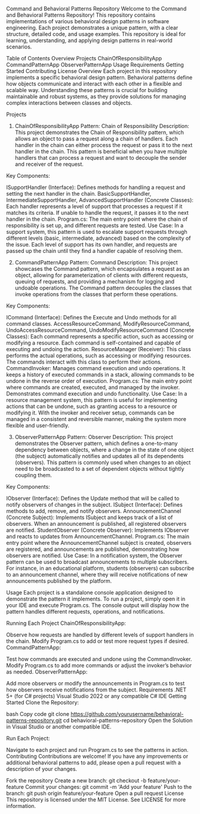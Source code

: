 Command and Behavioral Patterns Repository
Welcome to the Command and Behavioral Patterns Repository! This repository contains implementations of various behavioral design patterns in software engineering. Each project demonstrates a unique pattern, with a clear structure, detailed code, and usage examples. This repository is ideal for learning, understanding, and applying design patterns in real-world scenarios.

Table of Contents
Overview
Projects
ChainOfResponsibilityApp
CommandPatternApp
ObserverPatternApp
Usage
Requirements
Getting Started
Contributing
License
Overview
Each project in this repository implements a specific behavioral design pattern. Behavioral patterns define how objects communicate and interact with each other in a flexible and scalable way. Understanding these patterns is crucial for building maintainable and robust systems, as they provide solutions for managing complex interactions between classes and objects.

Projects
1. ChainOfResponsibilityApp
Pattern: Chain of Responsibility
Description: This project demonstrates the Chain of Responsibility pattern, which allows an object to pass a request along a chain of handlers. Each handler in the chain can either process the request or pass it to the next handler in the chain. This pattern is beneficial when you have multiple handlers that can process a request and want to decouple the sender and receiver of the request.

Key Components:

ISupportHandler (Interface): Defines methods for handling a request and setting the next handler in the chain.
BasicSupportHandler, IntermediateSupportHandler, AdvancedSupportHandler (Concrete Classes): Each handler represents a level of support that processes a request if it matches its criteria. If unable to handle the request, it passes it to the next handler in the chain.
Program.cs: The main entry point where the chain of responsibility is set up, and different requests are tested.
Use Case: In a support system, this pattern is used to escalate support requests through different levels (basic, intermediate, advanced) based on the complexity of the issue. Each level of support has its own handler, and requests are passed up the chain until they find a handler capable of resolving them.

2. CommandPatternApp
Pattern: Command
Description: This project showcases the Command pattern, which encapsulates a request as an object, allowing for parameterization of clients with different requests, queuing of requests, and providing a mechanism for logging and undoable operations. The Command pattern decouples the classes that invoke operations from the classes that perform these operations.

Key Components:

ICommand (Interface): Defines the Execute and Undo methods for all command classes.
AccessResourceCommand, ModifyResourceCommand, UndoAccessResourceCommand, UndoModifyResourceCommand (Concrete Classes): Each command represents a specific action, such as accessing or modifying a resource. Each command is self-contained and capable of executing and undoing the action.
ResourceManager (Receiver): This class performs the actual operations, such as accessing or modifying resources. The commands interact with this class to perform their actions.
CommandInvoker: Manages command execution and undo operations. It keeps a history of executed commands in a stack, allowing commands to be undone in the reverse order of execution.
Program.cs: The main entry point where commands are created, executed, and managed by the invoker. Demonstrates command execution and undo functionality.
Use Case: In a resource management system, this pattern is useful for implementing actions that can be undone, such as granting access to a resource or modifying it. With the invoker and receiver setup, commands can be managed in a consistent and reversible manner, making the system more flexible and user-friendly.

3. ObserverPatternApp
Pattern: Observer
Description: This project demonstrates the Observer pattern, which defines a one-to-many dependency between objects, where a change in the state of one object (the subject) automatically notifies and updates all of its dependents (observers). This pattern is commonly used when changes to an object need to be broadcasted to a set of dependent objects without tightly coupling them.

Key Components:

IObserver (Interface): Defines the Update method that will be called to notify observers of changes in the subject.
ISubject (Interface): Defines methods to add, remove, and notify observers.
AnnouncementChannel (Concrete Subject): Implements ISubject and keeps track of a list of observers. When an announcement is published, all registered observers are notified.
StudentObserver (Concrete Observer): Implements IObserver and reacts to updates from AnnouncementChannel.
Program.cs: The main entry point where the AnnouncementChannel subject is created, observers are registered, and announcements are published, demonstrating how observers are notified.
Use Case: In a notification system, the Observer pattern can be used to broadcast announcements to multiple subscribers. For instance, in an educational platform, students (observers) can subscribe to an announcement channel, where they will receive notifications of new announcements published by the platform.

Usage
Each project is a standalone console application designed to demonstrate the pattern it implements. To run a project, simply open it in your IDE and execute Program.cs. The console output will display how the pattern handles different requests, operations, and notifications.

Running Each Project
ChainOfResponsibilityApp:

Observe how requests are handled by different levels of support handlers in the chain.
Modify Program.cs to add or test more request types if desired.
CommandPatternApp:

Test how commands are executed and undone using the CommandInvoker.
Modify Program.cs to add more commands or adjust the invoker’s behavior as needed.
ObserverPatternApp:

Add more observers or modify the announcements in Program.cs to test how observers receive notifications from the subject.
Requirements
.NET 5+ (for C# projects)
Visual Studio 2022 or any compatible C# IDE
Getting Started
Clone the Repository:

bash
Copy code
git clone https://github.com/yourusername/behavioral-patterns-repository.git
cd behavioral-patterns-repository
Open the Solution in Visual Studio or another compatible IDE.

Run Each Project:

Navigate to each project and run Program.cs to see the patterns in action.
Contributing
Contributions are welcome! If you have any improvements or additional behavioral patterns to add, please open a pull request with a description of your changes.

Fork the repository
Create a new branch: git checkout -b feature/your-feature
Commit your changes: git commit -m 'Add your feature'
Push to the branch: git push origin feature/your-feature
Open a pull request
License
This repository is licensed under the MIT License. See LICENSE for more information.